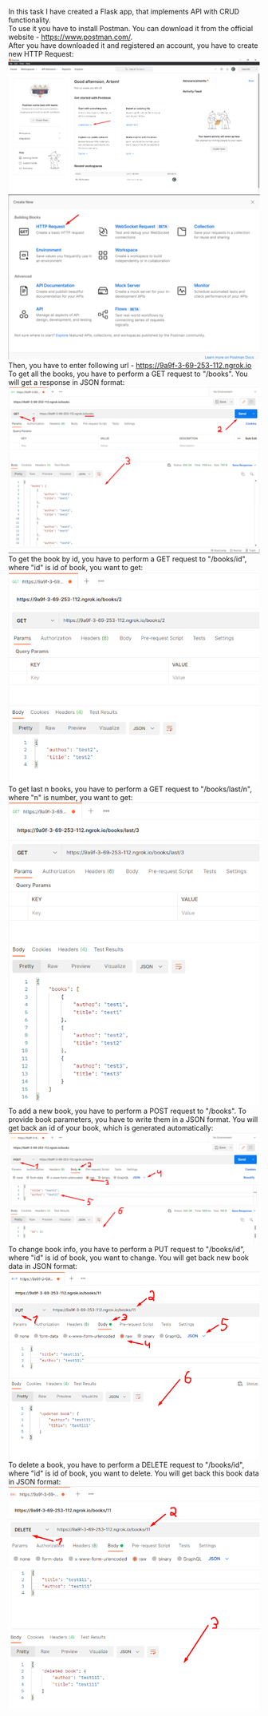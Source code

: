 In this task I have created a Flask app, that implements API with CRUD functionality. <br>
To use it you have to install Postman. You can download it from the official website - https://www.postman.com/. <br>
After you have downloaded it and registered an account, you have to create new HTTP Request: <br>
![](images/img1.png)
![](images/img2.png)
Then, you have to enter following url - https://9a9f-3-69-253-112.ngrok.io <br>
To get all the books, you have to perform a GET request to "/books". You will get a response in JSON format: <br>
![](images/img3.png)
To get the book by id, you have to perform a GET request to "/books/id", where "id" is id of book, you want to get: <br>
![](images/img4.png) <br>
To get last n books, you have to perform a GET request to "/books/last/n", where "n" is number, you want to get: <br>
![](images/img5.png) <br>
To add a new book, you have to perform a POST request to "/books". To provide book parameters, you have to write them in a JSON format. You will get back an id of your book, which is generated automatically: <br>
![](images/img6.png)
To change book info, you have to perform a PUT request to "/books/id", where "id" is id of book, you want to change. You will get back new book data in JSON format: <br>
![](images/img7.png)
To delete a book, you have to perform a DELETE request to "/books/id", where "id" is id of book, you want to delete. You will get back this book data in JSON format: <br>
![](images/img8.png)
